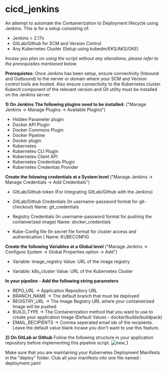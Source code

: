 # cicd_jenkins
An attempt to automate the Containerization to Deployment lifecycle using Jenkins. 
This is for a setup consisting of: 
- Jenkins > 2.17x
- GitLab/Github for SCM and Version Control
- Any Kubernetes Cluster (Setup using kubedm/EKS/AKS/GKE)

**Incase you plan on using the script without any alterations, please refer to the prerequisites mentioned below*.*

**Prerequistes:**
Once Jenkins has been setup, ensure connectivity (Inbound and Outbound) to the server or domain where your SCM and Version control tools are hosted.
Also ensure connectivity to the Kubernetes cluster.
Kubectl component of the relevant version and Git utility must be installed on the Jenkins server.

**1) On Jenkins**
**The following plugins need to be installed:** 
("Manage Jenkins -> Manage Plugins -> Available Plugins")

- Hidden Parameter plugin 
- Docker API Plugin
- Docker Commons Plugin
- Docker Pipeline
- Docker plugin
- Kubernetes
- Kubernetes CLI Plugin
- Kubernetes Client API
- Kubernetes Credentials Plugin
- Kubernetes Credentias Provider

**Create the folowing credentials at a System level**
("Manage Jenkins -> Manage Credentials -> Add Credentials")

- GitLab/Github token (For Integrating GitLab/Github with the Jenkins)

- GitLab/Github Credentials (In username-password format for git-checkout)
  Name: git_credentials

- Registry Credentials (In username-password format for pushing the containerized image)
  Name: docker_credentials

- Kube-Config file (In secret file format for cluster access and authentication )
  Name: KUBECONFIG

**Create the following Variables at a Global level**
("Manage Jenkins -> Configure System -> Global Properties option -> Add")

- Variable: image_registry
  Value: URL of the image registry

- Variable: k8s_cluster
  Value: URL of the Kubernetes Cluster

**In your pipeline - Add the following string parameters**
- REPO_URL -> Application Repository URL
- BRANCH_NAME -> The default branch that must be deployed
- REGISTRY_URL -> The Image Registry URL where your containerized Image will be pushed
- BUILD_TYPE -> The Containerization method that you want to use to create your application Image (Default Values - docker/buildx/buildpack)
- EMAIL_RECIPIENTS -> Comma seperated email ids of the recipients. Leave the default value blank incase you don't want to use this feature.

**2) On GitLab or Github**
Follow the following structure in your application repository before implementing this pipeline script.
![new_1](https://user-images.githubusercontent.com/70566326/222963728-cdd0dd89-d930-4188-ad91-5002d7364836.PNG)

Make sure that you are maintaining your Kubernetes Deployment Manifests in the "deploy" folder.
Club all your manifests into one file named : deployment.yaml 

